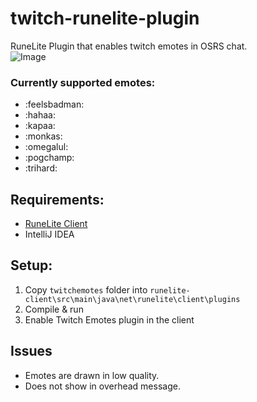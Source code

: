 # twitch-runelite-plugin
RuneLite Plugin that enables twitch emotes in OSRS chat.  
![Image](https://i.imgur.com/tcNkCCD.png)  

### Currently supported emotes:
* :feelsbadman:
* :hahaa:
* :kapaa:
* :monkas:
* :omegalul:
* :pogchamp:
* :trihard:


## Requirements:
* [RuneLite Client](https://github.com/runelite/runelite)
* IntelliJ IDEA

## Setup:
1) Copy ```twitchemotes``` folder into ```runelite-client\src\main\java\net\runelite\client\plugins```
2) Compile & run
3) Enable Twitch Emotes plugin in the client

## Issues
* Emotes are drawn in low quality.
* Does not show in overhead message.